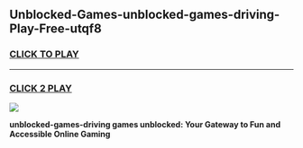 
## Unblocked-Games-unblocked-games-driving-Play-Free-utqf8
<h3>
<a href="https://premium76.site?title=unblocked-games-driving&ref=19M">CLICK TO PLAY</a></h3>
<hr>

<h3>
<a href="https://premium76.site?title=unblocked-games-driving&ref=19M">CLICK 2 PLAY</a>
  
</h3>

<a href="https://premium76.site?title=unblocked-games-driving&ref=19M"><img src="https://clearcache.store/games.png"></a>


**unblocked-games-driving games unblocked: Your Gateway to Fun and Accessible Online Gaming**

